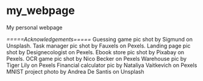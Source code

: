 # my_webpage
My personal webpage

*=====Acknowledgements=====*
Guessing game pic shot by Sigmund on Unsplash.
Task manager pic shot by Fauxels on Pexels.
Landing page pic shot by Designecologist on Pexels.
Ebook store pic shot by Pixabay on Pexels.
OCR game pic shot by Nico Becker on Pexels
Warehouse pic by Tiger Lily on Pexels
Financial calculator pic by Nataliya Vaitkevich on Pexels
MNIST project photo by Andrea De Santis on Unsplash